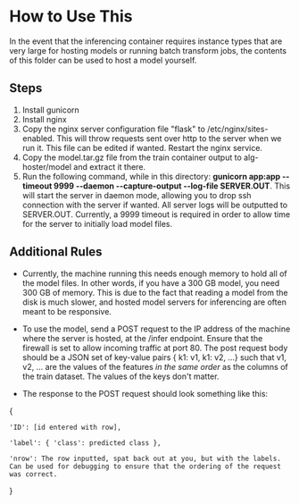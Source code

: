 # How to Use This

In the event that the inferencing container requires instance types that are very large for hosting models or running batch transform jobs, the contents of this folder can be used to host a model yourself.

## Steps

1. Install gunicorn
2. Install nginx
3. Copy the nginx server configuration file "flask" to /etc/nginx/sites-enabled. This will throw requests sent over http to the server when we run it. This file can be edited if wanted. Restart the nginx service.
4. Copy the model.tar.gz file from the train container output to alg-hoster/model and extract it there.
5. Run the following command, while in this directory: **gunicorn app:app --timeout 9999 --daemon --capture-output --log-file SERVER.OUT**. This will start the server in daemon mode, allowing you to drop ssh connection with the server if wanted. All server logs will be outputted to SERVER.OUT. Currently, a 9999 timeout is required in order to allow time for the server to initially load model files.

## Additional Rules

- Currently, the machine running this needs enough memory to hold all of the model files. In other words, if you have a 300 GB model, you need 300 GB of memory. This is due to the fact that reading a model from the disk is much slower, and hosted model servers for inferencing are often meant to be responsive.

- To use the model, send a POST request to the IP address of the machine where the server is hosted, at the /infer endpoint. Ensure that the firewall is set to allow incoming traffic at port 80. The post request body should be a JSON set of key-value pairs { k1: v1, k1: v2, ...} such that v1, v2, ... are the values of the features *in the same order* as the columns of the train dataset. The values of the keys don't matter.

- The response to the POST request should look something like this:

{

    'ID': [id entered with row],

    'label': { 'class': predicted class },

    'nrow': The row inputted, spat back out at you, but with the labels. Can be used for debugging to ensure that the ordering of the request was correct.
    
}
